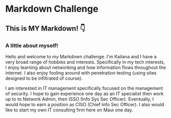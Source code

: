 # Markdown Challenge

## This is MY Markdown! 👇

### A little about myself!

Hello and welcome to my Markdown challenge. I'm Kailana and I have a very broad range of hobbies and interests. Specifically in my tech interests, I enjoy learning about networking and how information flows throughout the internet. I also enjoy fooling around with penetration testing (using sites designed to be infiltrated of course).

I am interested in IT management specifically focused on the management of security. I hope to gain experience one day as an IT specialist then work up to to Network Admin, then ISSO (Info Sys Sec Officer). Eventually, I would hope to earn a position as CISO (Chief Info Sec Officer). I also would like to start my own IT consulting firm here on Maui one day.
